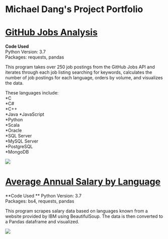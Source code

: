 # Michael Dang's Project Portfolio  

# [GitHub Jobs Analysis](https://github.com/mddang3/Projects/blob/c119ad79365a647e1fb158cd4190a306106dadd7/GithubJobs.ipynb)

**Code Used**  
Python Version: 3.7  
Packages: requests, pandas 

This program takes over 250 job postings from the GitHub Jobs API and iterates through each job listing searching for keywords, calculates the number of job postings for each language, orders by volume, and visualizes the data.  
  
These languages include:  
*C  
*C#  
*C++  
*Java
*JavaScript  
*Python  
*Scala  
*Oracle  
*SQL Server  
*MySQL Server  
*PostgreSQL  
*MongoDB  

![](https://github.com/mddang3/Projects/blob/3ca0197dabd2b1aabd9ab0fc0840fc401e209d2d/Average%20Annual%20Salary%20by%20Language.png)
 
# [Average Annual Salary by Language](https://github.com/mddang3/Projects/blob/61533a292966b2f8c5e7ff9d008859c1cfd9778d/WebScraping.ipynb)  

**Code Used ** 
Python Version: 3.7  
Packages: bs4, requests, pandas

This program scrapes salary data based on languages known from a website provided by IBM using BeautifulSoup. The data is then converted to a Pandas dataframe and visualized.

![](https://github.com/mddang3/Projects/blob/23df65aa93a8f7c4eab56ad70e14f3e75f4bf434/Number%20of%20Jobs.png)
